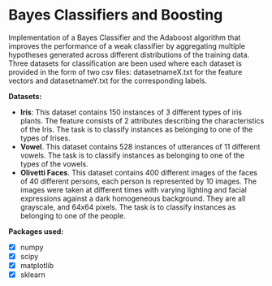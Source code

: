 # **Bayes Classifiers and Boosting**
Implementation of a Bayes Classifier and the Adaboost algorithm that improves the performance of a weak classifier by aggregating multiple hypotheses generated across different distributions of the training data. Three datasets for classification are been used where each dataset is provided in the form of two csv files: datasetnameX.txt for the feature vectors and datasetnameY.txt for the corresponding labels.

**Datasets:**
- **Iris**: This dataset contains 150 instances of 3 different types of iris plants. The feature consists of 2 attributes describing the characteristics of the Iris. The task is to classify instances as belonging to one of the types of Irises.
- **Vowel**. This dataset contains 528 instances of utterances of 11 different vowels. The task is to classify instances as belonging to one of the types of the vowels.
- **Olivetti Faces**. This dataset contains 400 different images of the faces of 40 different persons, each person is represented by 10 images. The images were taken at different times with varying lighting and facial expressions against a dark homogeneous background. They are all grayscale, and 64x64 pixels. The task is to classify instances as belonging to one of the people.


**Packages used:**
- [x] numpy
- [x] scipy
- [x] matplotlib
- [x] sklearn
